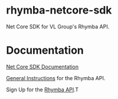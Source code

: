 # rhymba-netcore-sdk
Net Core SDK for VL Group's Rhymba API.

# Documentation
[Net Core SDK Documentation](https://documentation.vlgroup.com/sdk/netcore)

[General Instructions](https://documentation.vlgroup.com) for the Rhymba API.

Sign Up for the [Rhymba API](https://rhymbamanager.vlgroup.com/APISignup).T